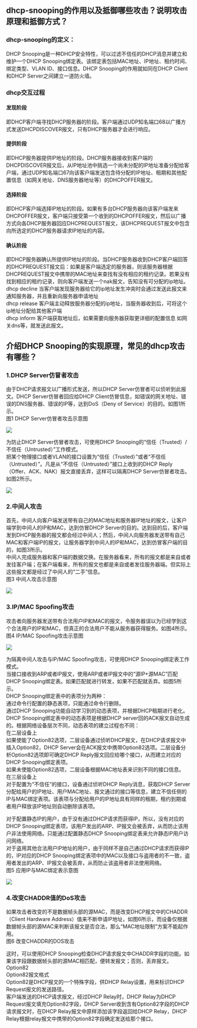 ## dhcp-snooping的作用以及抵御哪些攻击？说明攻击原理和抵御方式？  
### dhcp-snooping的定义：   
DHCP Snooping是一种DHCP安全特性，可以过滤不信任的DHCP消息并建立和维护一个DHCP Snooping绑定表。该绑定表包括MAC地址、IP地址、租约时间、绑定类型、VLAN ID、接口信息。DHCP Snooping的作用就如同在DHCP Client和DHCP Server之间建立一道防火墙。  
  
### dhcp交互过程  
#### 发现阶段  
即DHCP客户端寻找DHCP服务器的阶段。客户端通过UDP知名端口68以广播方式发送DHCPDISCOVER报文，只有DHCP服务器才会进行响应。  
#### 提供阶段  
即DHCP服务器提供IP地址的阶段。DHCP服务器接收到客户端的DHCPDISCOVER报文后，从IP地址池中挑选一个尚未分配的IP地址准备分配给客户端，通过UDP知名端口67向该客户端发送包含待分配的IP地址、租期和其他配置信息（如网关地址、DNS服务器地址等）的DHCPOFFER报文。  
#### 选择阶段  
即DHCP客户端选择IP地址的阶段。如果有多台DHCP服务器向该客户端发来DHCPOFFER报文，客户端只接受第一个收到的DHCPOFFER报文，然后以广播方式向各DHCP服务器回应DHCPREQUEST报文，该DHCPREQUEST报文中包含向所选定的DHCP服务器请求IP地址的内容。  
#### 确认阶段  
即DHCP服务器确认所提供IP地址的阶段。当DHCP服务器收到DHCP客户端回答的DHCPREQUEST报文后：如果是客户端选定的服务器，则该服务器根据DHCPREQUEST报文中携带的MAC地址来查找有没有相应的租约记录。若果没有找到相应的租约记录，则向客户端发送一个nak报文，告知没有可分配的ip地址。  
dhcp decline 当客户端发现服务器给它的ip地址发生冲突时会通过发送此报文来通知服务器，并且重新向服务器申请地址  
dhcp release 客户端主动释放服务器分配的ip地址，当服务器收到后，可将这个ip地址分配给其他客户端  
dhcp inform  客户端获取地址后，如果需要向服务器获取更详细的配置信息 如网关dns等，就发送此报文。  
  
## 介绍DHCP Snooping的实现原理，常见的dhcp攻击有哪些？  
  
### 1.DHCP Server仿冒者攻击  
由于DHCP请求报文以广播形式发送，所以DHCP Server仿冒者可以侦听到此报文。DHCP Server仿冒者回应给DHCP Client仿冒信息，如错误的网关地址、错误的DNS服务器、错误的IP等，达到DoS（Deny of Service）的目的。如图1所示。  
图1 DHCP Server仿冒者攻击示意图   

  ![](https://github.com/Daniel-Net/Sino-Bridge/blob/master/image/issue-4/4-1.png)

为防止DHCP Server仿冒者攻击，可使用DHCP Snooping的“信任（Trusted）/不信任（Untrusted）”工作模式。  
把某个物理接口或者VLAN的接口设置为“信任（Trusted）”或者“不信任（Untrusted）”。凡是从“不信任（Untrusted）”接口上收到的DHCP Reply（Offer、ACK、NAK）报文直接丢弃，这样可以隔离DHCP Server仿冒者攻击。如图2所示。  

  ![](https://github.com/Daniel-Net/Sino-Bridge/blob/master/image/issue-4/4-2.png)
  
### 2.中间人攻击  
首先，中间人向客户端发送带有自己的MAC地址和服务器IP地址的报文，让客户端学到中间人的IP和MAC，达到仿冒DHCP Server的目的。达到目的后，客户端发到DHCP服务器的报文都会经过中间人；然后，中间人向服务器发送带有自己MAC和客户端IP的报文，让服务器学到中间人的IP和MAC，达到仿冒客户端的目的，如图3所示。  
中间人完成服务器和客户端的数据交换。在服务器看来，所有的报文都是来自或者发往客户端；在客户端看来，所有的报文也都是来自或者发往服务器端。但实际上这些报文都是经过了中间人的“二手”信息。  
图3 中间人攻击示意图   

  ![](https://github.com/Daniel-Net/Sino-Bridge/blob/master/image/issue-4/4-3.png)
   
### 3.IP/MAC Spoofing攻击  
攻击者向服务器发送带有合法用户IP和MAC的报文，令服务器误以为已经学到这个合法用户的IP和MAC，但真正的合法用户不能从服务器获得服务。如图4所示。  
图4 IP/MAC Spoofing攻击示意图   

   ![](https://github.com/Daniel-Net/Sino-Bridge/blob/master/image/issue-4/4-4.png)
   
为隔离中间人攻击与IP/MAC Spoofing攻击，可使用DHCP Snooping绑定表工作模式。  
当接口接收到ARP或者IP报文，使用ARP或者IP报文中的“源IP+源MAC”匹配DHCP Snooping绑定表。如果匹配就进行转发，如果不匹配就丢弃。如图5所示。  
DHCP Snooping绑定表中的表项分为两种：  
通过命令行配置的静态表项，只能通过命令行删除。  
通过DHCP Snooping功能自动学习到的动态表项，并根据DHCP租期进行老化。  
DHCP Snooping绑定表中的动态表项是根据DHCP server回的ACK报文自动生成的。根据网络设备层次不同，动态表项的建立过程也不同：  
在二层设备上  
如果使能了Option82选项，二层设备通过侦听DHCP报文，在DHCP请求报文中插入Option82，DHCP Server会在ACK报文中携带Option82选项。二层设备分析Option82选项即可确定DHCP Reply报文回应给哪个接口，从而建立对应的DHCP Snooping绑定表项。  
如果未使能Option82选项，二层设备根据MAC地址表来识别不同的接口信息。  
在三层设备上  
对于配置为“不信任”的接口，设备通过侦听DHCP Reply消息，获取DHCP Server分配给用户的IP地址、用户MAC地址、报文通过的接口等信息，建立不信任侧的IP与MAC绑定表项。该表项与分配给用户的IP地址具有同样的租期，租约到期或者用户释放该IP地址则自动删除该表项。  
  
对于配置静态IP的用户，由于没有通过DHCP请求而获得IP，所以，没有对应的DHCP Snooping绑定表项，该用户发出的ARP、IP报文会被丢弃，从而防止该用户非法使用网络。只能通过配置静态DHCP Snooping绑定表来允许静态IP用户访问网络。  
对于盗用其他合法用户IP地址的用户，由于同样不是自己通过DHCP请求而获得IP的，IP对应的DHCP Snooping绑定表项中的MAC以及接口与盗用者的不一致，盗用者发出的ARP、IP报文会被丢弃，从而防止该盗用者非法使用网络。  
图5 应用IP与MAC绑定表示意图   

   ![](https://github.com/Daniel-Net/Sino-Bridge/blob/master/image/issue-4/4-5.png)
  
### 4.改变CHADDR值的DoS攻击  
如果攻击者改变的不是数据帧头部的源MAC，而是改变DHCP报文中的CHADDR（Client Hardware Address）值来不断申请IP地址，如图6所示，而设备仅根据数据帧头部的源MAC来判断该报文是否合法，那么“MAC地址限制”方案不能起作用。  
图6 改变CHADDR的DOS攻击   
   
这时，可以使用DHCP Snooping检查DHCP请求报文中CHADDR字段的功能。如果该字段跟数据帧头部的源MAC相匹配，便转发报文；否则，丢弃报文。  
Option82  
Option82报文格式  
Option82是DHCP报文的一个特殊字段，供DHCP Relay设置，用来标识DHCP Request报文的发送路径。  
客户端发送的DHCP请求报文，经过DHCP Relay时，DHCP Relay为DHCP Request报文填充Option82字段，DHCP Server收到含有Option82字段的DHCP请求报文时，在DHCP Relay报文中原样添加该字段返回给DHCP Relay，DHCP Relay根据relay报文中携带的Option82字段确定发送给那个接口。  
  
